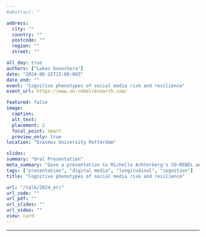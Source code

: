 ```yaml
---
#abstract: "

address:
  city: ""
  country: ""
  postcode: ""
  region: ""
  street: ""

all_day: true
authors: ["Lukas Gunschera"]
date: "2024-06-15T15:00:00Z"
date_end: ""
event: "Cognitive phenotypes of social media risk and resilience"
event_url: https://www.so-rebelresearch.com/

featured: false
image:
  caption:
  alt_text:
  placement: 2
  focal_point: smart
  preview_only: true
location: "Erasmus University Rotterdam"

slides:
summary: "Oral Presentation"
meta_summary: "Gave a presentation to Michelle Achterberg's SO-REBEL and Eveline Crone's SYNC labs on the cognitive processes linking social media use and mental health. Specifically, this research involves computational and longitudinal modeling of social media use, mental health, and individual differneces in cognitive processes across adolescence."
tags: ["presentation", "digital media", "longitudinal", "cognition"]
title: "Cognitive phenotypes of social media risk and resilience"

url: "/talk/2024_er/"
url_code: ""
url_pdf: ""
url_slides: ""
url_video: ""
view: card
---
```


---
